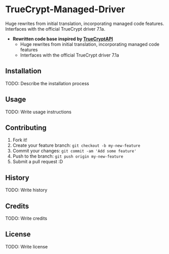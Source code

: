 # TrueCrypt-Managed-Driver
Huge rewrites from initial translation, incorporating managed code features. Interfaces with the official TrueCrypt driver 7.1a.


* **Rewritten code base inspired by [TrueCryptAPI](https://truecryptapi.codeplex.com/)**
  - Huge rewrites from initial translation, incorporating managed code features
  - Interfaces with the official TrueCrypt driver 7.1a


## Installation

TODO: Describe the installation process

## Usage

TODO: Write usage instructions

## Contributing

1. Fork it!
2. Create your feature branch: `git checkout -b my-new-feature`
3. Commit your changes: `git commit -am 'Add some feature'`
4. Push to the branch: `git push origin my-new-feature`
5. Submit a pull request :D

## History

TODO: Write history

## Credits

TODO: Write credits

## License

TODO: Write license
